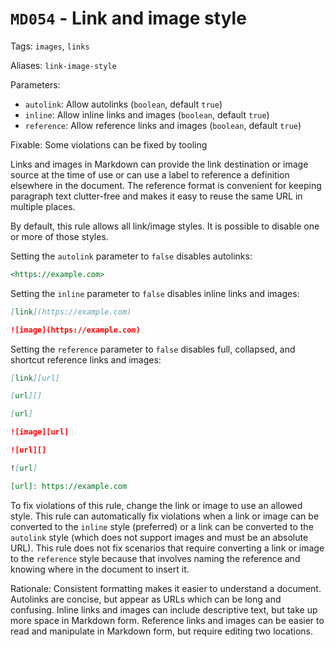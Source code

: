 # `MD054` - Link and image style

Tags: `images`, `links`

Aliases: `link-image-style`

Parameters:

- `autolink`: Allow autolinks (`boolean`, default `true`)
- `inline`: Allow inline links and images (`boolean`, default `true`)
- `reference`: Allow reference links and images (`boolean`, default `true`)

Fixable: Some violations can be fixed by tooling

Links and images in Markdown can provide the link destination or image source at
the time of use or can use a label to reference a definition elsewhere in the
document. The reference format is convenient for keeping paragraph text
clutter-free and makes it easy to reuse the same URL in multiple places.

By default, this rule allows all link/image styles. It is possible to disable
one or more of those styles.

Setting the `autolink` parameter to `false` disables autolinks:

```markdown
<https://example.com>
```

Setting the `inline` parameter to `false` disables inline links and images:

```markdown
[link](https://example.com)

![image](https://example.com)
```

Setting the `reference` parameter to `false` disables full, collapsed, and
shortcut reference links and images:

```markdown
[link][url]

[url][]

[url]

![image][url]

![url][]

![url]

[url]: https://example.com
```

To fix violations of this rule, change the link or image to use an allowed
style. This rule can automatically fix violations when a link or image can be
converted to the `inline` style (preferred) or a link can be converted to the
`autolink` style (which does not support images and must be an absolute URL).
This rule does not fix scenarios that require converting a link or image to the
`reference` style because that involves naming the reference and knowing where
in the document to insert it.

Rationale: Consistent formatting makes it easier to understand a document.
Autolinks are concise, but appear as URLs which can be long and confusing.
Inline links and images can include descriptive text, but take up more space in
Markdown form. Reference links and images can be easier to read and manipulate
in Markdown form, but require editing two locations.
